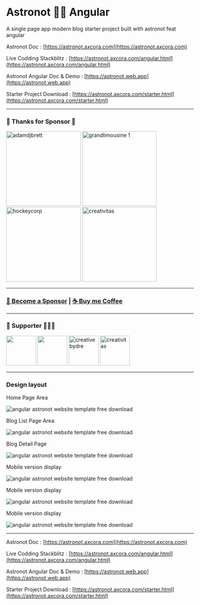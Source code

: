 # Astronot 👩‍🚀 Angular

A single page app modern blog starter project built with astronot feat angular

Astronot Doc : [https://astronot.axcora.com](https://astronot.axcora.com)

Live Codding Stackblitz : [https://astronot.axcora.com/angular.html](https://astronot.axcora.com/angular.html)

Astronot Angular Doc & Demo : [https://astronot.web.app](https://astronot.web.app)

Starter Project Download : [https://astronot.axcora.com/starter.html](https://astronot.axcora.com/starter.html)

----------------------------------------

### 💖 Thanks for Sponsor 🤞 

<a href="https://www.adamdjbrett.com/" target="_blank"><img src="https://github.com/adamdjbrett/adamdjbrett.github.io/blob/master/assets/img/open-graph-logo.png?raw=true" alt="adamdjbrett" width="200" height="200"/></a> <a href="https://www.grandlimousine.com/" target="_blank"><img src="https://avatars.githubusercontent.com/u/136876765?v=4" alt="grandlimousine 1" width="200" height="200"/></a> <a href="https://www.hockeycomputindo.com/themes/" target="_blank"><img src="https://www.hockeycomputindo.com/img/hockeycompcarwebsite.jpg" alt="hockeycorp" width="200" height="200"/></a>  <a href="https://fiverr.com/creativitas/" target="_blank"><img src="https://creativitas.github.io//assets/img/creativitaswebdev.webp" alt="creativitas" width="200" height="200"/></a>

----------------------------------------

### [🚀 Become a Sponsor](https://github.com/sponsors/mesinkasir) | [☕ Buy me Coffee](https://www.paypal.com/cgi-bin/webscr?cmd=_s-xclick&hosted_button_id=JVZVXBC4N9DAN)

----------------------------------------

### 🥇 Supporter 👨🏻‍🚀

<a href="https://github.com/adamdjbrett"><img src="https://avatars.githubusercontent.com/u/22662978?v=4" width="80" height="80"/></a> <a href="https://github.com/grandlimo/"><img src="https://avatars.githubusercontent.com/u/136876765?v=4" width="80" height="80"/></a> <a href="https://github.com/creativebydre"><img alt="creativebydre" src="https://avatars.githubusercontent.com/u/70264436?v=4" width="80" height="80"/></a> <a href="https://github.com/creativitas"><img alt="creativitas" src="https://avatars.githubusercontent.com/u/112189857?v=4" width="80" height="80"/></a>

----------------------------------------


### Design layout

Home Page Area 

![angular astronot website template free download](img/home.png)

Blog List Page Area

![angular astronot website template free download](img/blog.png)

Blog Detail Page

![angular astronot website template free download](img/page.png)

Mobile version display

![angular astronot website template free download](img/mobile1.png)

Mobile version display

![angular astronot website template free download](img/mobile2.png)

Mobile version display

![angular astronot website template free download](img/mobile3.png)


---------------------

Astronot Doc : [https://astronot.axcora.com](https://astronot.axcora.com)

Live Codding Stackblitz : [https://astronot.axcora.com/angular.html](https://astronot.axcora.com/angular.html)

Astronot Angular Doc & Demo : [https://astronot.web.app](https://astronot.web.app)

Starter Project Download : [https://astronot.axcora.com/starter.html](https://astronot.axcora.com/starter.html)
